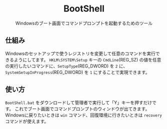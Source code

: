 <div align="center">
  <h1>BootShell</h1>
  Windowsのブート画面でコマンドプロンプトを起動するためのツール
</div>

## 仕組み
Windowsのセットアップで使うレジストリを変更して任意のコマンドを実行できるようにしてます。
`HKLM\SYSTEM\Setup` キーの `CmdLine`(REG_SZ) の値を任意の実行したいコマンドに、`SetupType`(REG_DWORD) を `2` に、`SystemSetupInProgress`(REG_DWORD) を `1` にすることで実現できます。

## 使い方
`BootShell.bat` をダウンロードして管理者で実行して「Y」キーを押すだけです。
これでブート画面でコマンドプロンプトのウィンドウが出てきます。
Windowsに戻りたいときは `win` コマンド、回復環境に行きたいときは `recovery` コマンドが使えます。

<!--
## もしもバグったら
- `win` コマンドまたは `recovery` コマンドが存在せず、使えない場合
  - `rebuild %systemdrive%` を実行
- `rebuild` コマンドが正常に動作しない状況で、Windowsを正常起動したい場合
  - 回復環境を起動し、「トラブルシューティング」→「詳細オプション」→「コマンド プロンプト」でコマンドプロンプトを起動し、`notepad` を実行してメモ帳を開く、「ファイル(F)」をクリックして「開く(O)」をクリック、そこからWindowsがインストールされているドライブを探したのち、メモ帳を閉じて、コマンドプロンプトに `(Windowsのドライブ)\BootShell\repair.bat` を実行
-->
